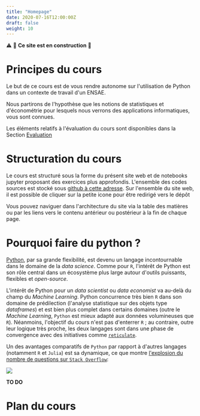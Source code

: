 ```yaml
---
title: "Homepage"
date: 2020-07-16T12:00:00Z
draft: false
weight: 10
---
```


:warning: :construction: **Ce site est en construction** :construction:


# Principes du cours

Le but de ce cours est de vous rendre autonome sur l'utilisation de Python
dans un contexte de travail d'un ENSAE. 

Nous partirons de l'hypothèse que les notions de statistiques et d'économétrie pour lesquels nous verrons des applications informatiques, vous sont connues. 

Les éléments relatifs à l'évaluation du cours sont disponibles dans la
Section [Evaluation](evaluation)



# Structuration du cours

Le cours est structuré sous la forme du présent site web et de notebooks
jupyter proposant des exercices plus approfondis. L'ensemble
des codes sources est stocké sous
[github à cette adresse](https://github.com/linogaliana/python-datascientist).
Sur l'ensemble du site web,
il est possible de cliquer sur la petite icone
<i class="fab fa-github"></i>
pour être redirigé vers le dépôt

Vous pouvez naviguer dans l'architecture du site via la table des matières
ou par les liens vers le contenu antérieur ou postérieur à la fin de chaque
page. 

# Pourquoi faire du python ?

[Python](https://www.python.org/), par sa grande flexibilité, est devenu un langage incontournable
dans le domaine de la *data science*. Comme pour `R`, l'intérêt de Python est son rôle central dans un
écosystème plus large autour d'outils puissants, flexibles et *open-source*. 
 
L'intérêt de Python pour un *data scientist* ou *data economist* va au-delà du champ du *Machine Learning*. 
Python concurrence très bien `R` dans son domaine de prédilection (l'analyse statistique sur des
objets type *dataframes*) et est bien plus complet dans certains domaines (outre le *Machine Learning*,
`Python` est mieux adapté aux données volumineuses que `R`). Néanmoins, l'objectif du cours n'est pas d'enterrer `R` ; au contraire, outre leur logique très proche,
les deux langages sont dans une phase de convergence avec des initiatives comme
[`reticulate`](https://rstudio.github.io/reticulate/). 

Un des avantages comparatifs de `Python` par rapport à d'autres langages (notamment `R` et `Julia`) est sa dynamique,
ce que montre [l'explosion du nombre de questions
sur `Stack Overflow`](https://towardsdatascience.com/python-vs-r-for-data-science-6a83e4541000):

![](https://miro.medium.com/max/589/1*JxeXVkzq29tnE4vjPAleqQ.png)


**TO DO**


# Plan du cours


